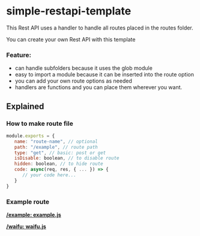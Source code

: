 # simple-restapi-template
This Rest API uses a handler to handle all routes placed in the routes folder.

You can create your own Rest API with this template
### Feature:
- can handle subfolders because it uses the glob module
- easy to import a module because it can be inserted into the route option
- you can add your own route options as needed
- handlers are functions and you can place them wherever you want.

## Explained 
### How to make route file 
```js
module.exports = {
   name: "route-name", // optional
   path: "/example", // route path
   type: "get", // basic: post or get
   isDisable: boolean, // to disable route
   hidden: boolean, // to hide route
   code: async(req, res, { ... }) => {
      // your code here...
   }
}
```

### Example route
**[/example: example.js](https://github.com/ZTRdiamond/simple-restapi-template/blob/main/routes/example.js)**

**[/waifu: waifu.js](https://github.com/ZTRdiamond/simple-restapi-template/blob/main/routes/get.js)**
